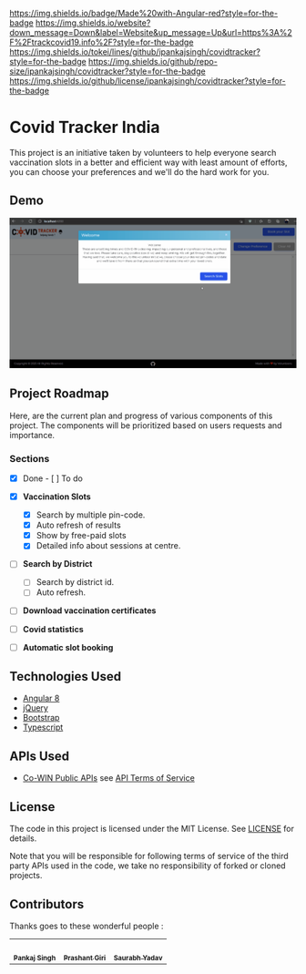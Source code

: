 https://img.shields.io/badge/Made%20with-Angular-red?style=for-the-badge
https://img.shields.io/website?down_message=Down&label=Website&up_message=Up&url=https%3A%2F%2Ftrackcovid19.info%2F?style=for-the-badge
https://img.shields.io/tokei/lines/github/ipankajsingh/covidtracker?style=for-the-badge
https://img.shields.io/github/repo-size/ipankajsingh/covidtracker?style=for-the-badge
https://img.shields.io/github/license/ipankajsingh/covidtracker?style=for-the-badge


# Covid Tracker India

This project is an initiative taken by volunteers to help everyone search vaccination slots in a better and efficient way with least amount of efforts, you can choose your preferences and we'll do the hard work for you.



## Demo

![How to use  - Animated gif demo](demo/demo.gif)


## Project Roadmap

Here, are the current plan and progress of various components of this project. The components will be prioritized based on users requests and importance.

### Sections

- [x] Done        - [ ] To do

- [x] **Vaccination Slots**

  - [x] Search by multiple pin-code.
  - [x] Auto refresh of results
  - [x] Show by free-paid slots
  - [x] Detailed info about sessions at centre.

- [ ] **Search by District**

  - [ ] Search by district id.
  - [ ] Auto refresh.

- [ ] **Download vaccination certificates**
- [ ] **Covid statistics**
- [ ] **Automatic slot booking**





## Technologies Used
* [Angular 8](https://angular.io/)
* [jQuery](https://jquery.com/)
* [Bootstrap](http://getbootstrap.com/)
* [Typescript](https://www.typescriptlang.org/)

## APIs Used

* [Co-WIN Public APIs](https://apisetu.gov.in/public/marketplace/api/cowin/cowin-public-v2#/Appointment%20Availability%20APIs/calendarByPin) see [API Terms of Service](https://apisetu.gov.in/public/marketplace/api/cowin/terms.php)

## License

The code in this project is licensed under the MIT License. See [LICENSE](LICENSE) for details.

Note that you will be responsible for following terms of service of the third party APIs used in the code, we take no responsibility of forked or cloned projects.


## Contributors

Thanks goes to these wonderful people :

<!-- ([emoji key](https://allcontributors.org/docs/en/emoji-key)) -->
<table>
  <tr>
    <td align="center"><a href="https://ipankajsingh.com"><img src="https://avatars2.githubusercontent.com/u/24999656?v=4" width="100px;" alt=""/><br /><sub><b>Pankaj Singh</b></sub></a><br /></td>


  <td align="center"><a href="#"><img src="https://avatars2.githubusercontent.com/u/36234658?v=4" width="100px;" alt=""/><br /><sub><b>Prashant Giri</b></sub></a><br /></td>

   <td align="center"><a href="#"><img src="https://avatars2.githubusercontent.com/u/71484078?v=4" width="100px;" alt=""/><br /><sub><b>Saurabh Yadav</b></sub></a><br /></td>

  <!-- <td align="center"><a href="#"><img src="https://avatars2.githubusercontent.com/u/30110309?v=4" width="100px;" alt=""/><br /><sub><b>Neha Patial</b></sub></a><br /></td>

  <td align="center"><a href="#"><img src="https://avatars2.githubusercontent.com/u/37235114?v=4" width="100px;" alt=""/><br /><sub><b>Devdatta Chilwant</b></sub></a><br /></td> -->
  </tr>
</table>


